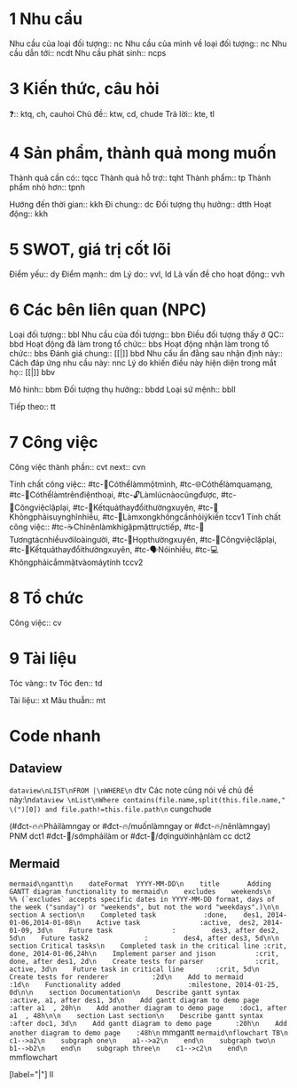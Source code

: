 # 1 Nhu cầu
Nhu cầu của loại đối tượng:: 		nc
Nhu cầu của mình về loại đối tượng:: 		nc
Nhu cầu dẫn tới::		ncdt
Nhu cầu phát sinh::		ncps

# 3 Kiến thức, câu hỏi
❓::		ktq, ch, cauhoi
Chủ đề::		ktw, cd, chude
Trả lời:: 		kte, tl

# 4 Sản phẩm, thành quả mong muốn
Thành quả cần có:: 		tqcc
Thành quả hỗ trợ:: 		tqht
Thành phẩm:: 		tp
Thành phẩm nhỏ hơn:: 		tpnh

Hướng đến thời gian::		kkh
Đi chung::		dc
Đối tượng thụ hưởng::		dtth
Hoạt động::		kkh

# 5 SWOT, giá trị cốt lõi
Điểm yếu:: 		dy
Điểm mạnh:: 		dm
Lý do:: 		vvl, ld
Là vấn đề cho hoạt động::		vvh

# 6 Các bên liên quan (NPC)
Loại đối tượng::		bbl
Nhu cầu của đối tượng::		bbn
Điều đối tượng thấy ở QC::		bbd
Hoạt động đã làm trong tổ chức::		bbs
Hoạt động nhận làm trong tổ chức::		bbs
Đánh giá chung:: [[|]]		bbd
Nhu cầu ẩn đằng sau nhận định này::
Cách đáp ứng nhu cầu này:		nnc
Lý do khiến điều này hiện diện trong mắt họ:: [[|]]		bbv

Mô hình::		bbm
Đối tượng thụ hưởng::		bbdd
Loại sứ mệnh:: 		bbll

Tiếp theo:: 		tt

# 7 Công việc 
Công việc thành phần::		cvt
next::		cvn

Tính chất công việc:: #tc-🧍Cóthểlàmmộtmình, #tc-🌐Cóthểlàmquamạng, #tc-📱Cóthểlàmtrênđiệnthoại, #tc-🔓Làmlúcnàocũngđược, #tc-🔁Côngviệclặplại, #tc-🔁Kếtquảthayđổithườngxuyên, #tc-🧠Khôngphảisuynghĩnhiều, #tc-💬Làmxongkhôngcầnhỏiýkiến		tccv1
Tính chất công việc:: #tc-☕Chỉnênlàmkhigặpmặttrựctiếp, #tc-🥳Tươngtácnhiềuvớiloàingười, #tc-💬Họpthườngxuyên, #tc-🔁Côngviệclặplại, #tc-🔁Kếtquảthayđổithườngxuyên, #tc-🗣️Nóinhiều, #tc-💻Khôngphảicắmmặtvàomáytính		tccv2

# 8 Tổ chức
Công việc:: 		cv

# 9 Tài liệu
Tóc vàng:: 		tv
Tóc đen:: 		td


Tài liệu::		xt
Mâu thuẫn::		mt

# Code nhanh
## Dataview
```dataview\nLIST\nFROM |\nWHERE\n```		dtv
Các note cũng nói về chủ đề này:\n```dataview \nList\nWhere contains(file.name,split(this.file.name," \(")[0]) and file.path!=this.file.path\n```		cungchude

(#đct-🔥🔥Phảilàmngay or #đct-🔥/muốnlàmngay or #đct-🔥/nênlàmngay)		PNM	dct1
#đct-🍃/sớmphảilàm or #đct-🍃/đợingườinhậnlàm		cc	dct2

## Mermaid
```mermaid\ngantt\n    dateFormat  YYYY-MM-DD\n    title       Adding GANTT diagram functionality to mermaid\n    excludes    weekends\n    %% (`excludes` accepts specific dates in YYYY-MM-DD format, days of the week ("sunday") or "weekends", but not the word "weekdays".)\n\n    section A section\n    Completed task            :done,    des1, 2014-01-06,2014-01-08\n    Active task               :active,  des2, 2014-01-09, 3d\n    Future task               :         des3, after des2, 5d\n    Future task2              :         des4, after des3, 5d\n\n    section Critical tasks\n    Completed task in the critical line :crit, done, 2014-01-06,24h\n    Implement parser and jison          :crit, done, after des1, 2d\n    Create tests for parser             :crit, active, 3d\n    Future task in critical line        :crit, 5d\n    Create tests for renderer           :2d\n    Add to mermaid                      :1d\n    Functionality added                 :milestone, 2014-01-25, 0d\n\n    section Documentation\n    Describe gantt syntax               :active, a1, after des1, 3d\n    Add gantt diagram to demo page      :after a1  , 20h\n    Add another diagram to demo page    :doc1, after a1  , 48h\n\n    section Last section\n    Describe gantt syntax               :after doc1, 3d\n    Add gantt diagram to demo page      :20h\n    Add another diagram to demo page    :48h\n```		mmgantt
```mermaid\nflowchart TB\n    c1-->a2\n    subgraph one\n    a1-->a2\n    end\n    subgraph two\n    b1-->b2\n    end\n    subgraph three\n    c1-->c2\n    end\n```		mmflowchart

[label="|"]		ll
